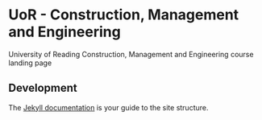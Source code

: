 # UoR - Construction, Management and Engineering
University of Reading Construction, Management and Engineering course landing page
## Development
The [Jekyll documentation](http://jekyllrb.com/docs/home/) is your guide to the site structure.
